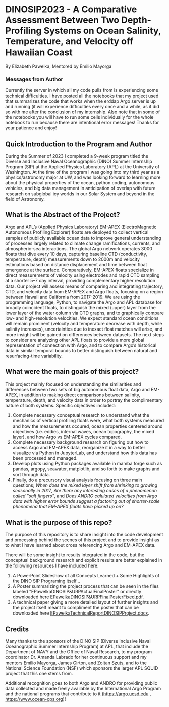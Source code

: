 # DINOSIP2023 - A Comparative Assessment Between Two Depth-Profiling Systems on Ocean Salinity, Temperature, and Velocity off Hawaiian Coast
By Elizabeth Pawelka, Mentored by Emilio Mayorga

### Messages from Author
Currently the server in which all my code pulls from is experiencing some technical difficulties. I have posted all the notebooks that my project used that summarizes the code that works when the erddap Argo server is up and running (it will experience difficulties every once and a while, as it did so with me after the conclusion of my internship. Also note that in some of the notebooks you will have to run some cells individually for the whole notebook to run because there are intentional error messages! Thanks for your patience and enjoy!

## Quick Introduction to the Program and Author
During the Summer of 2023 I completed a 9-week program titled the Diverse and Inclusive Naval Oceanographic (DINO) Summer Internship Program (SIP) at the Applied Physics Laboratory (APL) at the University of Washington. At the time of the program I was going into my third year as a physics/astronomy major at UW, and was looking forward to learning more about the physical properties of the ocean, python coding, autonomous vehicles, and big data management in anticipation of overlap with future research on subglobal icy worlds in our Solar System and beyond in the field of Astronomy.

## What is the Abstract of the Project?
Argo and APL’s (Applied Physics Laboratory) EM-APEX (ElectroMagnetic Autonomous Profiling Explorer) floats are deployed to collect vertical samples of publicly available ocean data to improve general understanding of processes largely related to climate change ramifications, currents, and atmospheric-sea interactions. The global Argo network operates 3000 floats that dive every 10 days, capturing baseline CTD (conductivity, temperature, depth) measurements down to 2000m and velocity estimations based on distance displacement and time between float emergence at the surface. Comparatively, EM-APEX floats specialize in direct measurements of velocity using electrodes and rapid CTD sampling at a shorter 5–7 day interval, providing complementary higher resolution data. Our project will assess means of comparing and integrating trajectory, CTD, and velocity data from EM-APEX and Argo floats, focusing on a region between Hawaii and California from 2017-2019. We are using the programming language, Python, to navigate the Argo and APL database for broadly coincident floats, to distinguish the mixed (upper) layer from the lower layer of the water column via CTD graphs, and to graphically compare low- and high-resolution velocities. We expect standard ocean conditions will remain prominent (velocity and temperature decrease with depth, while salinity increases), uncertainties due to inexact float matches will arise, and more insight will be gained on differences between datasets. The next steps to consider are analyzing other APL floats to provide a more global representation of connection with Argo, and to compare Argo’s historical data in similar temporal bounds to better distinguish between natural and resurfacing-time variability.

## What were the main goals of this project?
This project mainly focused on understanding the similarities and differences between two sets of big autonomous float data, Argo and EM-APEX, in addition to making direct comparisons between salinity, temperature, depth, and velocity data in order to portray the complimentary nature of both systems. Specific objectives included:
1. Complete necessary conceptual research to understand what the mechanics of vertical profiling floats were, what both systems measured and how the measurements occured, ocean properties centered around objectives (i.e. eddies, internal waves, ocean topography, the mixed layer), and how Argo vs EM-APEX cycles compared.
2. Complete necessary background research on figuring out how to access Argo and EM-APEX data, reorganize it in a way to better visualize via Python in JupyterLab, and understand how this data has been processed and managed.
3. Develop plots using Python packages available in mamba forge such as pandas, argopy, seawater, matplotlib, and so forth to make graphs and sort through data.
4. Finally, do a precursory visual analysis focusing on three main questions; _When does the mixed layer shift from shrinking to growing seasonally in 2017_, _Are there any interesting cases of a phenomenon called "salt fingers"_, and _Does ANDRO calulated velocities from Argo data with higher error bounds suggest a factoring out of shorter-scale phenomena that EM-APEX floats have picked up on?_

## What is the purpose of this repo?
The purpose of this repository is to share insight into the code development and processing behind the scenes of this project and to provide insight as to what I have learned about cross referencing Argo and EM-APEX data.

There will be some insight to results integrated in the code, but the conceptual background research and explicit results are better explained in the following resources I have included here:
1. A PowerPoint Slideshow of all Concepts Learned + Some Highlights of the DINO SIP Programing itself...
2. A Poster summarizing the project process that can be seen in the files labeled "EPawelkaDINOSIP&URPActualFinalPoster" or directly downloaded here [EPawelkaDINOSIP&URPFinalPosterFixed.pdf](https://github.com/ElizabethP712/squid-dinosip/files/12364246/EPawelkaDINOSIP.URPFinalPosterFixed.pdf).
3. A technical paper giving a more detailed layout of further insights and the project itself meant to compliment the poster that can be downloaded here [EPawelkaTechnicalReportDINOSIPProject.docx](https://github.com/ElizabethP712/squid-dinosip/files/12639874/EPawelkaTechnicalReportDINOSIPProject.docx).


## Credits
Many thanks to the sponsors of the DINO SIP (Diverse Inclusive Naval Oceanographic Summer Internship Program) at APL, that include the Department of NAVY and the Office of Naval Research, to my program coordinator Dr. Amanda Labrado for her continuous support and my mentors Emilio Mayorga, James Girton, and Zoltan Szuts, and to the National Science Foundation (NSF) which sponsors the larger APL SQUID project that this one stems from.

Additional recognition goes to both Argo and ANDRO for providing public data collected and made freely available by the International Argo Program and the national programs that contribute to it (https://argo.ucsd.edu ,  https://www.ocean-ops.org)!
